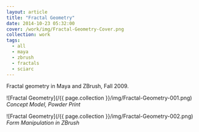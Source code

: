 ```yaml
---
layout: article
title: "Fractal Geometry"
date: 2014-10-23 05:32:00
cover: /work/img/Fractal-Geometry-Cover.png
collection: work
tags:
  - all
  - maya
  - zbrush
  - fractals
  - sciarc
---
```


Fractal geometry in Maya and ZBrush, Fall 2009.

<!--more-->

![Fractal Geometry](/{{ page.collection }}/img/Fractal-Geometry-001.png)
*Concept Model, Powder Print*

![Fractal Geometry](/{{ page.collection }}/img/Fractal-Geometry-002.png)
*Form Manipulation in ZBrush*
